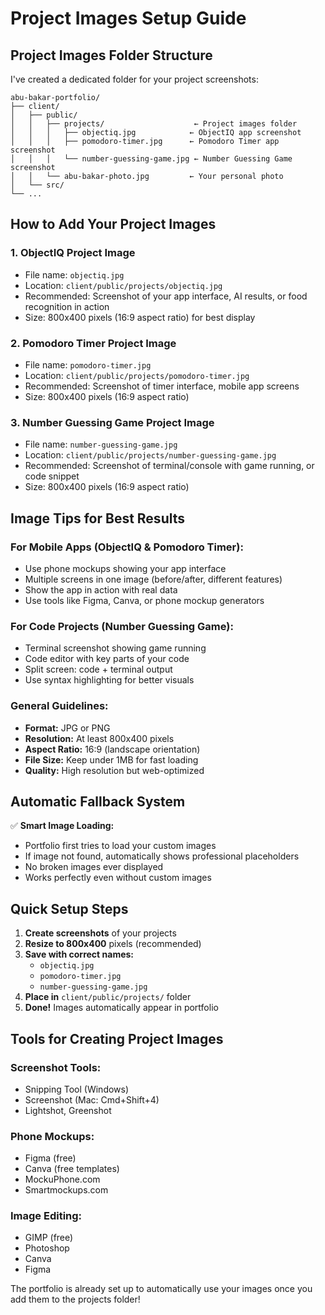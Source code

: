 # Project Images Setup Guide

## Project Images Folder Structure

I've created a dedicated folder for your project screenshots:

```
abu-bakar-portfolio/
├── client/
│   ├── public/
│   │   ├── projects/                    ← Project images folder
│   │   │   ├── objectiq.jpg            ← ObjectIQ app screenshot
│   │   │   ├── pomodoro-timer.jpg      ← Pomodoro Timer app screenshot
│   │   │   └── number-guessing-game.jpg ← Number Guessing Game screenshot
│   │   └── abu-bakar-photo.jpg         ← Your personal photo
│   └── src/
└── ...
```

## How to Add Your Project Images

### 1. **ObjectIQ Project Image**
- File name: `objectiq.jpg`
- Location: `client/public/projects/objectiq.jpg`
- Recommended: Screenshot of your app interface, AI results, or food recognition in action
- Size: 800x400 pixels (16:9 aspect ratio) for best display

### 2. **Pomodoro Timer Project Image**
- File name: `pomodoro-timer.jpg`
- Location: `client/public/projects/pomodoro-timer.jpg`
- Recommended: Screenshot of timer interface, mobile app screens
- Size: 800x400 pixels (16:9 aspect ratio)

### 3. **Number Guessing Game Project Image**
- File name: `number-guessing-game.jpg`
- Location: `client/public/projects/number-guessing-game.jpg`
- Recommended: Screenshot of terminal/console with game running, or code snippet
- Size: 800x400 pixels (16:9 aspect ratio)

## Image Tips for Best Results

### **For Mobile Apps (ObjectIQ & Pomodoro Timer):**
- Use phone mockups showing your app interface
- Multiple screens in one image (before/after, different features)
- Show the app in action with real data
- Use tools like Figma, Canva, or phone mockup generators

### **For Code Projects (Number Guessing Game):**
- Terminal screenshot showing game running
- Code editor with key parts of your code
- Split screen: code + terminal output
- Use syntax highlighting for better visuals

### **General Guidelines:**
- **Format:** JPG or PNG
- **Resolution:** At least 800x400 pixels
- **Aspect Ratio:** 16:9 (landscape orientation)
- **File Size:** Keep under 1MB for fast loading
- **Quality:** High resolution but web-optimized

## Automatic Fallback System

✅ **Smart Image Loading:**
- Portfolio first tries to load your custom images
- If image not found, automatically shows professional placeholders
- No broken images ever displayed
- Works perfectly even without custom images

## Quick Setup Steps

1. **Create screenshots** of your projects
2. **Resize to 800x400** pixels (recommended)
3. **Save with correct names:**
   - `objectiq.jpg`
   - `pomodoro-timer.jpg` 
   - `number-guessing-game.jpg`
4. **Place in** `client/public/projects/` folder
5. **Done!** Images automatically appear in portfolio

## Tools for Creating Project Images

### **Screenshot Tools:**
- Snipping Tool (Windows)
- Screenshot (Mac: Cmd+Shift+4)
- Lightshot, Greenshot

### **Phone Mockups:**
- Figma (free)
- Canva (free templates)
- MockuPhone.com
- Smartmockups.com

### **Image Editing:**
- GIMP (free)
- Photoshop
- Canva
- Figma

The portfolio is already set up to automatically use your images once you add them to the projects folder!